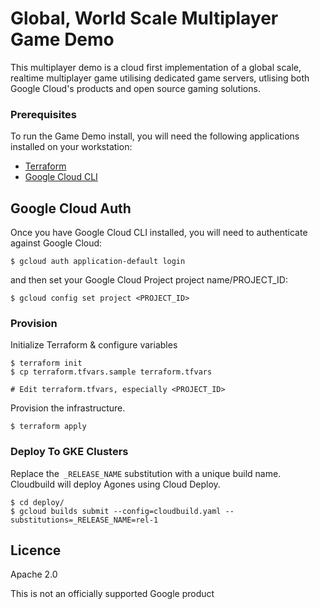 # Global, World Scale Multiplayer Game Demo

This multiplayer demo is a cloud first implementation of a global scale, realtime multiplayer game utilising
dedicated game servers, utlising both Google Cloud's products and open source gaming solutions.

### Prerequisites

To run the Game Demo install, you will need the following applications installed on your workstation:

* [Terraform](https://developer.hashicorp.com/terraform/tutorials/aws-get-started/install-cli)
* [Google Cloud CLI](https://cloud.google.com/sdk/docs/install)

## Google Cloud Auth

Once you have Google Cloud CLI installed, you will need to authenticate against Google Cloud:

```shell
$ gcloud auth application-default login
```

and then set your Google Cloud Project project name/PROJECT_ID:

```shell
$ gcloud config set project <PROJECT_ID>
```


### Provision

Initialize Terraform  & configure variables

```shell
$ terraform init
$ cp terraform.tfvars.sample terraform.tfvars

# Edit terraform.tfvars, especially <PROJECT_ID>
```

Provision the infrastructure.

```shell
$ terraform apply
```

### Deploy To GKE Clusters 

Replace the` _RELEASE_NAME` substitution with a unique build name. Cloudbuild
will deploy Agones using Cloud Deploy. 
```shell
$ cd deploy/
$ gcloud builds submit --config=cloudbuild.yaml --substitutions=_RELEASE_NAME=rel-1
```

## Licence

Apache 2.0

This is not an officially supported Google product
